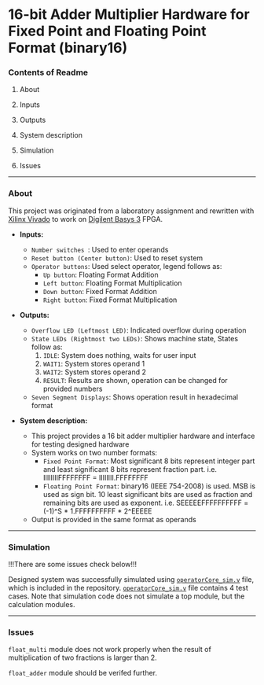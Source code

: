 # 16-bit Adder Multiplier Hardware for Fixed Point and Floating Point Format (binary16)
### Contents of Readme
1. About
  1. Inputs
  2. Outputs
  3. System description
  
2. Simulation
3. Issues

---
### About
This project was originated from a laboratory assignment and rewritten with [Xilinx Vivado](http://www.xilinx.com/products/design-tools/vivado.html) to work on [Digilent Basys 3](https://reference.digilentinc.com/reference/programmable-logic/basys-3/reference-manual) FPGA.

* **Inputs:**
  * `Number switches `: Used to enter operands
  * `Reset button (Center button)`: Used to reset system
  * `Operator buttons`: Used select operator, legend follows as:
    * `Up button`: Floating Format Addition
    * `Left button`: Floating Format Multiplication
    * `Down button`: Fixed Format Addition
    * `Right button`: Fixed Format Multiplication

* **Outputs:**
  * `Overflow LED (Leftmost LED)`: Indicated overflow during operation
  * `State LEDs (Rightmost two LEDs)`: Shows machine state, States follow as:
    1. `IDLE`: System does nothing, waits for user input
    2. `WAIT1`: System stores operand 1
    3. `WAIT2`: System stores operand 2
    4. `RESULT`: Results are shown, operation can be changed for provided numbers
  * `Seven Segment Displays`: Shows operation result in hexadecimal format
 
* **System description:**
  * This project provides a 16 bit adder multiplier hardware and interface for testing designed hardware
  * System works on two number formats:
    * `Fixed Point Format`: Most significant 8 bits represent integer part and least significant 8 bits represent fraction part.  i.e. IIIIIIIIFFFFFFFF = IIIIIIII.FFFFFFFF
    * `Floating Point Format`: binary16 (IEEE 754-2008) is used. MSB is used as sign bit. 10 least significant bits are used as fraction and remaining bits are used as exponent.  i.e. SEEEEEFFFFFFFFFF = (-1)^S \* 1.FFFFFFFFFF \* 2^EEEEE
  * Output is provided in the same format as operands

---
### Simulation

!!!There are some issues check below!!!

Designed system was successfully simulated using [`operatorCore_sim.v`](https://github.com/suoglu/Fixed-Floating-Point-Adder-Multiplier/blob/master/Simulation/operatorCore_sim.v) file, which is included in the repository. [`operatorCore_sim.v`](https://github.com/suoglu/Fixed-Floating-Point-Adder-Multiplier/blob/master/Simulation/operatorCore_sim.v) file contains 4 test cases. Note that simulation code does not simulate a top module, but the calculation modules.
 
---
### Issues

`float_multi` module does not work properly when the result of multiplication of two fractions is larger than 2. 

`float_adder` module should be verifed further.